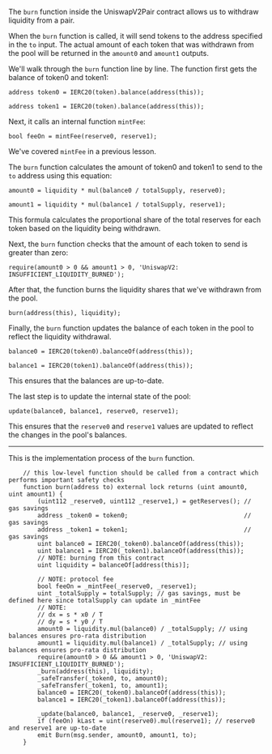 The `burn` function inside the UniswapV2Pair contract allows us to withdraw liquidity from a pair.  

When the `burn` function is called, it will send tokens to the address specified in the `to` input. The actual amount of each token that was withdrawn from the pool will be returned in the `amount0` and `amount1` outputs.

We'll walk through the `burn` function line by line. The function first gets the balance of token0 and token1:
```solidity
address token0 = IERC20(token).balance(address(this));
```
```solidity
address token1 = IERC20(token).balance(address(this));
```
Next, it calls an internal function `mintFee`: 
```solidity
bool feeOn = mintFee(reserve0, reserve1);
```
We've covered `mintFee` in a previous lesson. 

The `burn` function calculates the amount of token0 and token1 to send to the `to` address using this equation: 
```solidity
amount0 = liquidity * mul(balance0 / totalSupply, reserve0);
```
```solidity
amount1 = liquidity * mul(balance1 / totalSupply, reserve1);
```
This formula calculates the proportional share of the total reserves for each token based on the liquidity being withdrawn. 

Next, the `burn` function checks that the amount of each token to send is greater than zero:
```solidity
require(amount0 > 0 && amount1 > 0, 'UniswapV2: INSUFFICIENT_LIQUIDITY_BURNED');
```
After that, the function burns the liquidity shares that we've withdrawn from the pool.
```solidity
burn(address(this), liquidity);
```
Finally, the `burn` function updates the balance of each token in the pool to reflect the liquidity withdrawal.
```solidity
balance0 = IERC20(token0).balanceOf(address(this));
```
```solidity
balance1 = IERC20(token1).balanceOf(address(this));
```
This ensures that the balances are up-to-date. 

The last step is to update the internal state of the pool:
```solidity
update(balance0, balance1, reserve0, reserve1);
```
This ensures that the `reserve0` and `reserve1` values are updated to reflect the changes in the pool's balances.


---

This is the implementation process of the `burn` function.

```solidity
    // this low-level function should be called from a contract which performs important safety checks
    function burn(address to) external lock returns (uint amount0, uint amount1) {
        (uint112 _reserve0, uint112 _reserve1,) = getReserves(); // gas savings
        address _token0 = token0;                                // gas savings
        address _token1 = token1;                                // gas savings
        uint balance0 = IERC20(_token0).balanceOf(address(this));
        uint balance1 = IERC20(_token1).balanceOf(address(this));
        // NOTE: burning from this contract
        uint liquidity = balanceOf[address(this)];

        // NOTE: protocol fee
        bool feeOn = _mintFee(_reserve0, _reserve1);
        uint _totalSupply = totalSupply; // gas savings, must be defined here since totalSupply can update in _mintFee
        // NOTE:
        // dx = s * x0 / T
        // dy = s * y0 / T
        amount0 = liquidity.mul(balance0) / _totalSupply; // using balances ensures pro-rata distribution
        amount1 = liquidity.mul(balance1) / _totalSupply; // using balances ensures pro-rata distribution
        require(amount0 > 0 && amount1 > 0, 'UniswapV2: INSUFFICIENT_LIQUIDITY_BURNED');
        _burn(address(this), liquidity);
        _safeTransfer(_token0, to, amount0);
        _safeTransfer(_token1, to, amount1);
        balance0 = IERC20(_token0).balanceOf(address(this));
        balance1 = IERC20(_token1).balanceOf(address(this));

        _update(balance0, balance1, _reserve0, _reserve1);
        if (feeOn) kLast = uint(reserve0).mul(reserve1); // reserve0 and reserve1 are up-to-date
        emit Burn(msg.sender, amount0, amount1, to);
    }
```
